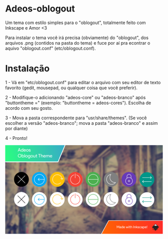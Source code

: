 # Adeos-oblogout

Um tema com estilo simples para o "oblogout", totalmente feito com Inkscape e Amor &lt;3

Para instalar o tema você irá precisa (obviamente) do "oblogout", dos arquivos .png (contidos na pasta do tema) e fuce por aí pra econtrar o aquivo "oblogout.conf" (etc/oblogout.conf).

# Instalação

1 - Vá em "etc/oblogout.conf" para editar o arquivo com seu editor de texto favorito (gedit, mousepad, ou qualquer coisa que você preferir).

2 - Modifique-o adicionando "adeos-core" ou "adeos-branco" após "buttontheme =" (exemplo: "buttontheme = adeos-cores"). Escolha de acordo com seu gosto.

3 - Mova a pasta correspondente para "usr/share/themes". (Se você escolher a versão "adeos-branco"; mova a pasta "adeos-branco" e assim por diante)

4 - Pronto!

![My image](https://github.com/bruhensant/Adeos-Oblogout/blob/master/Adeos%20v2%20-%20Cover.png)

